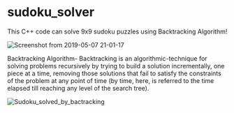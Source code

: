 # sudoku_solver
This C++ code can solve 9x9 sudoku puzzles using Backtracking Algorithm!

![Screenshot from 2019-05-07 21-01-17](https://user-images.githubusercontent.com/36446402/57312543-6683bf80-710b-11e9-86cd-caa3ff2d273f.png)

Backtracking Algorithm-
Backtracking is an algorithmic-technique for solving problems recursively by trying to build a solution incrementally, one piece at a time, removing those solutions that fail to satisfy the constraints of the problem at any point of time (by time, here, is referred to the time elapsed till reaching any level of the search tree).


![Sudoku_solved_by_bactracking](https://user-images.githubusercontent.com/36446402/57313700-bf545780-710d-11e9-9eb1-34979e604291.gif)
